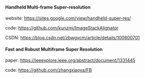 #### Handheld Multi-frame Super-resolution

website: https://sites.google.com/view/handheld-super-res/

code: https://github.com/kunzmi/ImageStackAlignator

CSDN: https://blog.csdn.net/zbwgycm/article/details/100600701



#### Fast and Robust Multiframe Super Resolution

paper: https://ieeexplore.ieee.org/abstract/document/1331445

code: https://github.com/zhangxiaoya/FB


